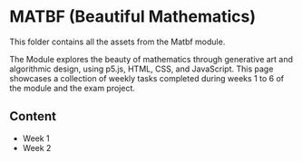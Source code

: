 # MATBF (Beautiful Mathematics)
This folder contains all the assets from the Matbf module.

The Module explores the beauty of mathematics through generative art and algorithmic design, using p5.js, HTML, CSS, and JavaScript. This page showcases a collection of weekly tasks completed during weeks 1 to 6 of the module and the exam project. 


## Content
* Week 1
* Week 2